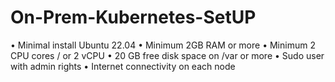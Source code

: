 # On-Prem-Kubernetes-SetUP
•	Minimal install Ubuntu 22.04
•	Minimum 2GB RAM or more
•	Minimum 2 CPU cores / or 2 vCPU
•	20 GB free disk space on /var or more
•	Sudo user with admin rights
•	Internet connectivity on each node
